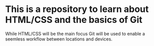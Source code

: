 # This is a repository to learn about HTML/CSS and the basics of Git

While HTML/CSS will be the main focus Git will be used to enable a seemless workflow
between locations and devices.